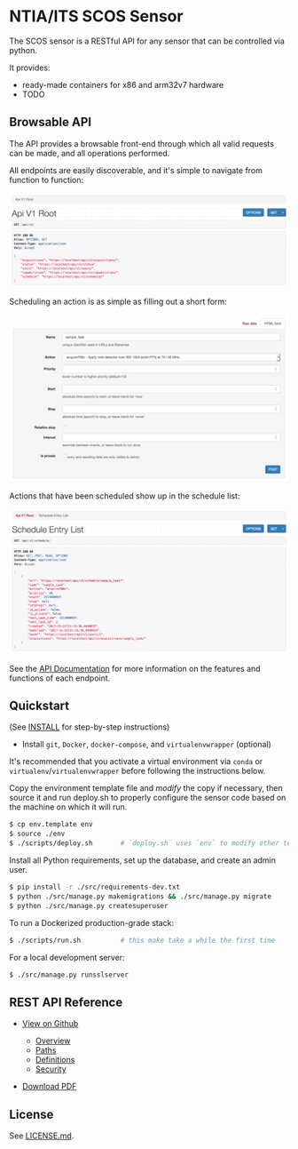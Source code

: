 NTIA/ITS SCOS Sensor
====================

The SCOS sensor is a RESTful API for any sensor that can be controlled via python.

It provides:
  - ready-made containers for x86 and arm32v7 hardware
  - TODO
  
Browsable API
-------------
The API provides a browsable front-end through which all valid requests can be made,
and all operations performed. 

All endpoints are easily discoverable, and it's simple
to navigate from function to function:

![Browsable API Root](/docs/img/browsable_api_root.png?raw=true)

Scheduling an action is as simple as filling out a short form:

![Browsable API Submission](/docs/img/browsable_api_submit.png?raw=true)

Actions that have been scheduled show up in the schedule list:

![Browsable API Schedule List](/docs/img/browsable_api_schedule_list.png?raw=true)

See the [API Documentation](xxx) for more information on the features and functions
of each endpoint.

Quickstart
----------

(See [INSTALL](INSTALL.md) for step-by-step instructions)

  - Install `git`, `Docker`, `docker-compose`, and `virtualenvwrapper` (optional)
  
It's recommended that you activate a virtual environment via `conda` or 
`virtualenv`/`virtualenvwrapper` before following the instructions below.

Copy the environment template file and *modify* the copy if necessary, then source 
it and run deploy.sh to properly configure the sensor code based on the machine on
which it will run.
```bash
$ cp env.template env
$ source ./env
$ ./scripts/deploy.sh       # `deploy.sh` uses `env` to modify other templates
```

Install all Python requirements, set up the database, and create an admin user.
```bash
$ pip install -r ./src/requirements-dev.txt
$ python ./src/manage.py makemigrations && ./src/manage.py migrate
$ python ./src/manage.py createsuperuser
```

To run a Dockerized production-grade stack:
```bash
$ ./scripts/run.sh          # this make take a while the first time
```

For a local development server:
```bash
$ ./src/manage.py runsslserver
```

REST API Reference
------------------

 - [View on Github](docs/api/openapi.adoc)
   - [Overview](docs/api/openapi.adoc#_overview)
   - [Paths](docs/api/openapi.adoc#paths)
   - [Definitions](docs/api/openapi.adoc#definitions)
   - [Security](docs/api/openapi.adoc#_securityscheme)

 - [Download PDF](https://github.com/NTIA/scos-sensor/raw/master/docs/api/openapi.pdf)
 
 License
 -------
 See [LICENSE.md](LICENSE.md).
